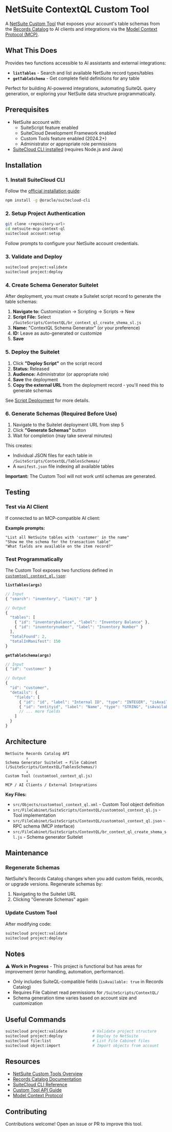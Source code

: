 # NetSuite ContextQL Custom Tool

A [NetSuite Custom Tool](https://docs.oracle.com/en/cloud/saas/netsuite/ns-online-help/article_162020236.html) that exposes your account's table schemas from the [Records Catalog](https://docs.oracle.com/en/cloud/saas/netsuite/ns-online-help/section_155929845760.html) to AI clients and integrations via the [Model Context Protocol (MCP)](https://modelcontextprotocol.io).

## What This Does

Provides two functions accessible to AI assistants and external integrations:

- **`listTables`** - Search and list available NetSuite record types/tables
- **`getTableSchema`** - Get complete field definitions for any table

Perfect for building AI-powered integrations, automating SuiteQL query generation, or exploring your NetSuite data structure programmatically.

## Prerequisites

- NetSuite account with:
  - SuiteScript feature enabled
  - SuiteCloud Development Framework enabled
  - Custom Tools feature enabled (2024.2+)
  - Administrator or appropriate role permissions
- [SuiteCloud CLI installed](https://docs.oracle.com/en/cloud/saas/netsuite/ns-online-help/section_1558708810.html) (requires Node.js and Java)

## Installation

### 1. Install SuiteCloud CLI

Follow the [official installation guide](https://docs.oracle.com/en/cloud/saas/netsuite/ns-online-help/section_1558708810.html):

```bash
npm install -g @oracle/suitecloud-cli
```

### 2. Setup Project Authentication

```bash
git clone <repository-url>
cd netsuite-mcp-context-ql
suitecloud account:setup
```

Follow prompts to configure your NetSuite account credentials.

### 3. Validate and Deploy

```bash
suitecloud project:validate
suitecloud project:deploy
```

### 4. Create Schema Generator Suitelet

After deployment, you must create a Suitelet script record to generate the table schemas:

1. **Navigate to:** Customization → Scripting → Scripts → New
2. **Script File:** Select `/SuiteScripts/ContextQL/br_context_ql_create_shema_sl.js`
3. **Name:** "ContextQL Schema Generator" (or your preference)
4. **ID:** Leave as auto-generated or customize
5. **Save**

### 5. Deploy the Suitelet

1. Click **"Deploy Script"** on the script record
2. **Status:** Released
3. **Audience:** Administrator (or appropriate role)
4. **Save** the deployment
5. **Copy the external URL** from the deployment record - you'll need this to generate schemas

See [Script Deployment](https://docs.oracle.com/en/cloud/saas/netsuite/ns-online-help/section_0706024425.html) for more details.

### 6. Generate Schemas (Required Before Use)

1. Navigate to the Suitelet deployment URL from step 5
2. Click **"Generate Schemas"** button
3. Wait for completion (may take several minutes)

This creates:

- Individual JSON files for each table in `/SuiteScripts/ContextQL/TablesSchemas/`
- A `manifest.json` file indexing all available tables

**Important:** The Custom Tool will not work until schemas are generated.

## Testing

### Test via AI Client

If connected to an MCP-compatible AI client:

**Example prompts:**

```
"List all NetSuite tables with 'customer' in the name"
"Show me the schema for the transaction table"
"What fields are available on the item record?"
```

### Test Programmatically

The Custom Tool exposes two functions defined in [`customtool_context_ql.json`](src/FileCabinet/SuiteScripts/ContextQL/customtool_context_ql.json):

**`listTables(args)`**

```javascript
// Input
{ "search": "inventory", "limit": "10" }

// Output
{
  "tables": [
    { "id": "inventorybalance", "label": "Inventory Balance" },
    { "id": "inventorynumber", "label": "Inventory Number" }
  ],
  "totalFound": 2,
  "totalInManifest": 150
}
```

**`getTableSchema(args)`**

```javascript
// Input
{ "id": "customer" }

// Output
{
  "id": "customer",
  "details": {
    "fields": [
      { "id": "id", "label": "Internal ID", "type": "INTEGER", "isAvailable": true },
      { "id": "entityid", "label": "Name", "type": "STRING", "isAvailable": true },
      // ... more fields
    ]
  }
}
```

## Architecture

```
NetSuite Records Catalog API
         ↓
Schema Generator Suitelet → File Cabinet (/SuiteScripts/ContextQL/TablesSchemas/)
         ↓
Custom Tool (customtool_context_ql.js)
         ↓
MCP / AI Clients / External Integrations
```

**Key Files:**

- `src/Objects/customtool_context_ql.xml` - Custom Tool object definition
- `src/FileCabinet/SuiteScripts/ContextQL/customtool_context_ql.js` - Tool implementation
- `src/FileCabinet/SuiteScripts/ContextQL/customtool_context_ql.json` - RPC schema (MCP interface)
- `src/FileCabinet/SuiteScripts/ContextQL/br_context_ql_create_shema_sl.js` - Schema generator Suitelet

## Maintenance

### Regenerate Schemas

NetSuite's Records Catalog changes when you add custom fields, records, or upgrade versions. Regenerate schemas by:

1. Navigating to the Suitelet URL
2. Clicking "Generate Schemas" again

### Update Custom Tool

After modifying code:

```bash
suitecloud project:validate
suitecloud project:deploy
```

## Notes

⚠️ **Work in Progress** - This project is functional but has areas for improvement (error handling, automation, performance).

- Only includes SuiteQL-compatible fields (`isAvailable: true` in Records Catalog)
- Requires File Cabinet read permissions for `/SuiteScripts/ContextQL/`
- Schema generation time varies based on account size and customization

## Useful Commands

```bash
suitecloud project:validate           # Validate project structure
suitecloud project:deploy             # Deploy to NetSuite
suitecloud file:list                  # List File Cabinet files
suitecloud object:import              # Import objects from account
```

## Resources

- [NetSuite Custom Tools Overview](https://docs.oracle.com/en/cloud/saas/netsuite/ns-online-help/article_162020236.html)
- [Records Catalog Documentation](https://docs.oracle.com/en/cloud/saas/netsuite/ns-online-help/section_155929845760.html)
- [SuiteCloud CLI Reference](https://docs.oracle.com/en/cloud/saas/netsuite/ns-online-help/chapter_155931263126.html)
- [Custom Tool API Guide](https://docs.oracle.com/en/cloud/saas/netsuite/ns-online-help/article_0902023450.html)
- [Model Context Protocol](https://modelcontextprotocol.io)

## Contributing

Contributions welcome! Open an issue or PR to improve this tool.
